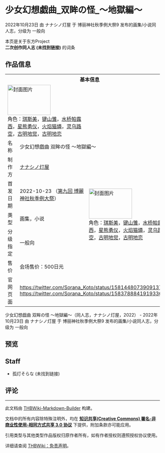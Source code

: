 # 少女幻想戯曲_双眸の怪_～地獄編～

<!-- source html: G:\repos\THBWiki-Markdown-Builder\THBWikiMarkdown\Temp\main\b\b1\ns0%3A%E5%B0%91%E5%A5%B3%E5%B9%BB%E6%83%B3%E6%88%AF%E6%9B%B2_%E5%8F%8C%E7%9C%B8%E3%81%AE%E6%80%AA_%EF%BD%9E%E5%9C%B0%E7%8D%84%E7%B7%A8%EF%BD%9E.html -->

2022年10月23日 由 ナナシノ灯屋 于 博丽神社秋季例大祭9 发布的画集/小说同人志，分级为 一般向

本页是关于东方Project  
 **二次创作同人志 (未找到链接)** 的词条

## 作品信息

<table><tbody><tr><th colspan="3">基本信息</th></tr><tr><td class="cover-artwork-mobile" colspan="2"><a href="./文件-少女幻想戯曲_双眸の怪_～地獄編～封面.jpg.md" class="image" title="封面图片"><img alt="封面图片" src="https://upload.thwiki.cc/thumb/8/80/%E5%B0%91%E5%A5%B3%E5%B9%BB%E6%83%B3%E6%88%AF%E6%9B%B2_%E5%8F%8C%E7%9C%B8%E3%81%AE%E6%80%AA_%EF%BD%9E%E5%9C%B0%E7%8D%84%E7%B7%A8%EF%BD%9E%E5%B0%81%E9%9D%A2.jpg/140px-%E5%B0%91%E5%A5%B3%E5%B9%BB%E6%83%B3%E6%88%AF%E6%9B%B2_%E5%8F%8C%E7%9C%B8%E3%81%AE%E6%80%AA_%EF%BD%9E%E5%9C%B0%E7%8D%84%E7%B7%A8%EF%BD%9E%E5%B0%81%E9%9D%A2.jpg" decoding="async" loading="lazy" width="140" height="98" srcset="https://upload.thwiki.cc/thumb/8/80/%E5%B0%91%E5%A5%B3%E5%B9%BB%E6%83%B3%E6%88%AF%E6%9B%B2_%E5%8F%8C%E7%9C%B8%E3%81%AE%E6%80%AA_%EF%BD%9E%E5%9C%B0%E7%8D%84%E7%B7%A8%EF%BD%9E%E5%B0%81%E9%9D%A2.jpg/210px-%E5%B0%91%E5%A5%B3%E5%B9%BB%E6%83%B3%E6%88%AF%E6%9B%B2_%E5%8F%8C%E7%9C%B8%E3%81%AE%E6%80%AA_%EF%BD%9E%E5%9C%B0%E7%8D%84%E7%B7%A8%EF%BD%9E%E5%B0%81%E9%9D%A2.jpg 1.5x, https://upload.thwiki.cc/thumb/8/80/%E5%B0%91%E5%A5%B3%E5%B9%BB%E6%83%B3%E6%88%AF%E6%9B%B2_%E5%8F%8C%E7%9C%B8%E3%81%AE%E6%80%AA_%EF%BD%9E%E5%9C%B0%E7%8D%84%E7%B7%A8%EF%BD%9E%E5%B0%81%E9%9D%A2.jpg/280px-%E5%B0%91%E5%A5%B3%E5%B9%BB%E6%83%B3%E6%88%AF%E6%9B%B2_%E5%8F%8C%E7%9C%B8%E3%81%AE%E6%80%AA_%EF%BD%9E%E5%9C%B0%E7%8D%84%E7%B7%A8%EF%BD%9E%E5%B0%81%E9%9D%A2.jpg 2x" data-file-width="2048" data-file-height="1438"></a><div class="cover-char">角色：<a href="./琪斯美.md" title="琪斯美">琪斯美</a>，<a href="./键山雏.md" title="键山雏">键山雏</a>，<a href="./水桥帕露西.md" title="水桥帕露西">水桥帕露西</a>，<a href="./星熊勇仪.md" title="星熊勇仪">星熊勇仪</a>，<a href="./火焰猫燐.md" title="火焰猫燐">火焰猫燐</a>，<a href="./灵乌路空.md" title="灵乌路空">灵乌路空</a>，<a href="./古明地觉.md" title="古明地觉">古明地觉</a>，<a href="./古明地恋.md" title="古明地恋">古明地恋</a></div></td>
</tr><tr><td class="label">名称</td><td colspan="2"> 少女幻想戯曲 双眸の怪 ～地獄編～ </td></tr><tr><td class="label">制作方</td><td><a href="./ナナシノ灯屋.md" title="ナナシノ灯屋">ナナシノ灯屋</a></td><td class="cover-artwork" rowspan="5" style="min-width:140px;"><a href="./文件-少女幻想戯曲_双眸の怪_～地獄編～封面.jpg.md" class="image" title="封面图片"><img alt="封面图片" src="https://upload.thwiki.cc/thumb/8/80/%E5%B0%91%E5%A5%B3%E5%B9%BB%E6%83%B3%E6%88%AF%E6%9B%B2_%E5%8F%8C%E7%9C%B8%E3%81%AE%E6%80%AA_%EF%BD%9E%E5%9C%B0%E7%8D%84%E7%B7%A8%EF%BD%9E%E5%B0%81%E9%9D%A2.jpg/140px-%E5%B0%91%E5%A5%B3%E5%B9%BB%E6%83%B3%E6%88%AF%E6%9B%B2_%E5%8F%8C%E7%9C%B8%E3%81%AE%E6%80%AA_%EF%BD%9E%E5%9C%B0%E7%8D%84%E7%B7%A8%EF%BD%9E%E5%B0%81%E9%9D%A2.jpg" decoding="async" loading="lazy" width="140" height="98" srcset="https://upload.thwiki.cc/thumb/8/80/%E5%B0%91%E5%A5%B3%E5%B9%BB%E6%83%B3%E6%88%AF%E6%9B%B2_%E5%8F%8C%E7%9C%B8%E3%81%AE%E6%80%AA_%EF%BD%9E%E5%9C%B0%E7%8D%84%E7%B7%A8%EF%BD%9E%E5%B0%81%E9%9D%A2.jpg/210px-%E5%B0%91%E5%A5%B3%E5%B9%BB%E6%83%B3%E6%88%AF%E6%9B%B2_%E5%8F%8C%E7%9C%B8%E3%81%AE%E6%80%AA_%EF%BD%9E%E5%9C%B0%E7%8D%84%E7%B7%A8%EF%BD%9E%E5%B0%81%E9%9D%A2.jpg 1.5x, https://upload.thwiki.cc/thumb/8/80/%E5%B0%91%E5%A5%B3%E5%B9%BB%E6%83%B3%E6%88%AF%E6%9B%B2_%E5%8F%8C%E7%9C%B8%E3%81%AE%E6%80%AA_%EF%BD%9E%E5%9C%B0%E7%8D%84%E7%B7%A8%EF%BD%9E%E5%B0%81%E9%9D%A2.jpg/280px-%E5%B0%91%E5%A5%B3%E5%B9%BB%E6%83%B3%E6%88%AF%E6%9B%B2_%E5%8F%8C%E7%9C%B8%E3%81%AE%E6%80%AA_%EF%BD%9E%E5%9C%B0%E7%8D%84%E7%B7%A8%EF%BD%9E%E5%B0%81%E9%9D%A2.jpg 2x" data-file-width="2048" data-file-height="1438"></a><div class="cover-char">角色：<a href="./琪斯美.md" title="琪斯美">琪斯美</a>，<a href="./键山雏.md" title="键山雏">键山雏</a>，<a href="./水桥帕露西.md" title="水桥帕露西">水桥帕露西</a>，<a href="./星熊勇仪.md" title="星熊勇仪">星熊勇仪</a>，<a href="./火焰猫燐.md" title="火焰猫燐">火焰猫燐</a>，<a href="./灵乌路空.md" title="灵乌路空">灵乌路空</a>，<a href="./古明地觉.md" title="古明地觉">古明地觉</a>，<a href="./古明地恋.md" title="古明地恋">古明地恋</a></div></td>
</tr><tr><td class="label">首发日期</td><td>2022-10-23&#160;（<a href="/展会作品列表?e=%E5%8D%9A%E4%B8%BD%E7%A5%9E%E7%A4%BE%E7%A7%8B%E5%AD%A3%E4%BE%8B%E5%A4%A7%E7%A5%AD%239">第九回 博麗神社秋季例大祭</a>）</td></tr><tr><td class="label">类型</td><td>画集，小说</td></tr><tr><td class="label">分级指定</td><td>一般向</td></tr><tr><td class="label">售价</td><td>会场售价：500日元</td></tr>
<tr><td class="label">官网页面</td><td colspan="2"><a rel="nofollow" class="external free" href="https://twitter.com/Sorana_Koto/status/1581448073909137408">https://twitter.com/Sorana_Koto/status/1581448073909137408</a><br><a rel="nofollow" class="external free" href="https://twitter.com/Sorana_Koto/status/1583788841919336448">https://twitter.com/Sorana_Koto/status/1583788841919336448</a></td></tr></tbody></table>

少女幻想戯曲 双眸の怪 ～地獄編～（同人志，ナナシノ灯屋，2022） - 2022年10月23日 由 ナナシノ灯屋 于 博丽神社秋季例大祭9 发布的画集/小说同人志，分级为 一般向

## 预览

## Staff
- 孤灯そらな (未找到链接)


## 评论




---

此文档由 [THBWiki-Markdown-Builder](https://github.com/Delsin-Yu/THBWiki-Markdown-Builder) 构建。

文档中的所有内容除特殊注明外，均在 [**知识共享(Creative Commons) 署名-非商业性使用-相同方式共享 3.0 协议**](https://creativecommons.org/licenses/by-sa/3.0/deed.zh-hans) 下提供，附加条款亦可能应用。

引用类型与其他类型作品版权归原作者所有，如有作者授权则遵照授权协议使用。

详细请查阅 [THBWiki：免责声明](https://thbwiki.cc/THBWiki:%E5%85%8D%E8%B4%A3%E5%A3%B0%E6%98%8E)。

